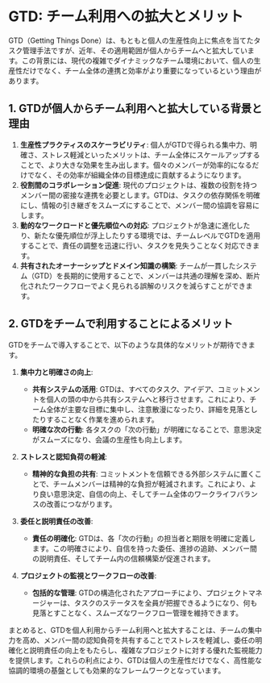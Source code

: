 # GTD: チーム利用への拡大とメリット

GTD（Getting Things
Done）は、もともと個人の生産性向上に焦点を当てたタスク管理手法ですが、近年、その適用範囲が個人からチームへと拡大しています。この背景には、現代の複雑でダイナミックなチーム環境において、個人の生産性だけでなく、チーム全体の連携と効率がより重要になっているという理由があります。

## 1. GTDが個人からチーム利用へと拡大している背景と理由

1. **生産性プラクティスのスケーラビリティ**: 個人がGTDで得られる集中力、明確さ、ストレス軽減といったメリットは、チーム全体にスケールアップすることで、より大きな効果を生み出します。個々のメンバーが効率的になるだけでなく、その効率が組織全体の目標達成に貢献するようになります。
2. **役割間のコラボレーション促進**: 現代のプロジェクトは、複数の役割を持つメンバー間の密接な連携を必要とします。GTDは、タスクの依存関係を明確にし、情報の引き継ぎをスムーズにすることで、メンバー間の協調を容易にします。
3. **動的なワークロードと優先順位への対応**: プロジェクトが急速に進化したり、新たな優先順位が浮上したりする環境では、チームレベルでGTDを適用することで、責任の調整を迅速に行い、タスクを見失うことなく対応できます。
4. **共有されたオーナーシップとドメイン知識の構築**: チームが一貫したシステム（GTD）を長期的に使用することで、メンバーは共通の理解を深め、断片化されたワークフローでよく見られる誤解のリスクを減らすことができます。

## 2. GTDをチームで利用することによるメリット

GTDをチームで導入することで、以下のような具体的なメリットが期待できます。

1. **集中力と明確さの向上**:
   - **共有システムの活用**:
     GTDは、すべてのタスク、アイデア、コミットメントを個人の頭の中から共有システムへと移行させます。これにより、チーム全体が主要な目標に集中し、注意散漫になったり、詳細を見落としたりすることなく作業を進められます。
   - **明確な次の行動**: 各タスクの「次の行動」が明確になることで、意思決定がスムーズになり、会議の生産性も向上します。

2. **ストレスと認知負荷の軽減**:
   - **精神的な負担の共有**: コミットメントを信頼できる外部システムに置くことで、チームメンバーは精神的な負担が軽減されます。これにより、より良い意思決定、自信の向上、そしてチーム全体のワークライフバランスの改善につながります。

3. **委任と説明責任の改善**:
   - **責任の明確化**:
     GTDは、各「次の行動」の担当者と期限を明確に定義します。この明確さにより、自信を持った委任、進捗の追跡、メンバー間の説明責任、そしてチーム内の信頼構築が促進されます。

4. **プロジェクトの監視とワークフローの改善**:
   - **包括的な管理**:
     GTDの構造化されたアプローチにより、プロジェクトマネージャーは、タスクのステータスを全員が把握できるようになり、何も見落とすことなく、スムーズなワークフロー管理を維持できます。

まとめると、GTDを個人利用からチーム利用へと拡大することは、チームの集中力を高め、メンバー間の認知負荷を共有することでストレスを軽減し、委任の明確化と説明責任の向上をもたらし、複雑なプロジェクトに対する優れた監視能力を提供します。これらの利点により、GTDは個人の生産性だけでなく、高性能な協調的環境の基盤としても効果的なフレームワークとなっています。
